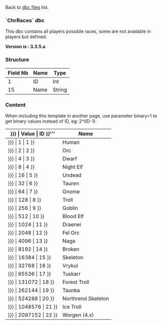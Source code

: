 Back to [dbc files](dbc_files) list.

### \`ChrRaces\` dbc

This dbc contains all players possible races, some are not available in players but defined.

**Version is : 3.3.5.a**

### Structure

| **Field Nb** | **Name** | **Type** |
|--------------|----------|----------|
| 1            | ID       | Int      |
| 15           | Name     | String   |

### Content

When including this template in another page, use parameter binary=1 to get binary values instead of ID, eg: 2^(ID-1).

| }}} &#124; Value &#124; ID }}''' | *Name*             |
| -------------------------------- | ------------------ |
| }}} &#124; 1 &#124; 1 }}         | Human              |
| }}} &#124; 2 &#124; 2 }}         | Orc                |
| }}} &#124; 4 &#124; 3 }}         | Dwarf              |
| }}} &#124; 8 &#124; 4 }}         | Night Elf          |
| }}} &#124; 16 &#124; 5 }}        | Undead             |
| }}} &#124; 32 &#124; 6 }}        | Tauren             |
| }}} &#124; 64 &#124; 7 }}        | Gnome              |
| }}} &#124; 128 &#124; 8 }}       | Troll              |
| }}} &#124; 256 &#124; 9 }}       | Goblin             |
| }}} &#124; 512 &#124; 10 }}      | Blood Elf          |
| }}} &#124; 1024 &#124; 11 }}     | Draenei            |
| }}} &#124; 2048 &#124; 12 }}     | Fel Orc            |
| }}} &#124; 4096 &#124; 13 }}     | Naga               |
| }}} &#124; 8192 &#124; 14 }}     | Broken             |
| }}} &#124; 16384 &#124; 15 }}    | Skeleton           |
| }}} &#124; 32768 &#124; 16 }}    | Vrykul             |
| }}} &#124; 65536 &#124; 17 }}    | Tuskarr            |
| }}} &#124; 131072 &#124; 18 }}   | Forest Troll       |
| }}} &#124; 262144 &#124; 19 }}   | Taunka             |
| }}} &#124; 524288 &#124; 20 }}   | Northrend Skeleton |
| }}} &#124; 1048576 &#124; 21 }}  | Ice Troll          |
| }}} &#124; 2097152 &#124; 22 }}  | Worgen (4.x)       |
